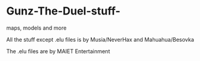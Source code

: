 # Gunz-The-Duel-stuff-
maps, models and more 

All the stuff except .elu files is by Musia/NeverHax and Mahuahua/Besovka

The .elu files are by MAIET Entertainment
